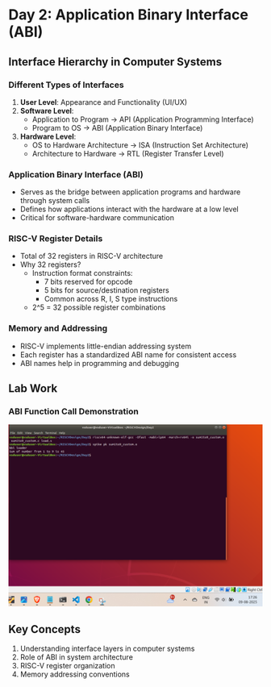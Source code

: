 # Day 2: Application Binary Interface (ABI)

## Interface Hierarchy in Computer Systems

### Different Types of Interfaces
1. **User Level**: Appearance and Functionality (UI/UX)
2. **Software Level**:
   - Application to Program → API (Application Programming Interface)
   - Program to OS → ABI (Application Binary Interface)
3. **Hardware Level**:
   - OS to Hardware Architecture → ISA (Instruction Set Architecture)
   - Architecture to Hardware → RTL (Register Transfer Level)

### Application Binary Interface (ABI)
- Serves as the bridge between application programs and hardware through system calls
- Defines how applications interact with the hardware at a low level
- Critical for software-hardware communication

### RISC-V Register Details
- Total of 32 registers in RISC-V architecture
- Why 32 registers?
  - Instruction format constraints:
    - 7 bits reserved for opcode
    - 5 bits for source/destination registers
    - Common across R, I, S type instructions
  - 2^5 = 32 possible register combinations

### Memory and Addressing
- RISC-V implements little-endian addressing system
- Each register has a standardized ABI name for consistent access
- ABI names help in programming and debugging

## Lab Work
### ABI Function Call Demonstration

![alt text](img/abi_lab.png)


## Key Concepts
1. Understanding interface layers in computer systems
2. Role of ABI in system architecture
3. RISC-V register organization
4. Memory addressing conventions